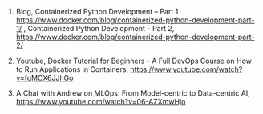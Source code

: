 1. Blog, Containerized Python Development – Part 1 https://www.docker.com/blog/containerized-python-development-part-1/ , Containerized Python Development – Part 2, https://www.docker.com/blog/containerized-python-development-part-2/

2. Youtube, Docker Tutorial for Beginners - A Full DevOps Course on How to Run Applications in Containers, https://www.youtube.com/watch?v=fqMOX6JJhGo 

3. A Chat with Andrew on MLOps: From Model-centric to Data-centric AI, https://www.youtube.com/watch?v=06-AZXmwHjo
